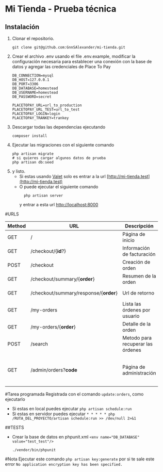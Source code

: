 # Mi Tienda - Prueba técnica

## Instalación

1. Clonar el repositorio.
    ```
    git clone git@github.com:GnnSAlexander/mi-tienda.git
    ```
2. Crear el archivo .env usando el file .env.example, modificar la configuración necesaria para establecer una conexión con la base de datos y agregar las credenciales de Place To Pay
    ```
    DB_CONNECTION=mysql
    DB_HOST=127.0.0.1
    DB_PORT=3306
    DB_DATABASE=homestead
    DB_USERNAME=homestead
    DB_PASSWORD=secret
    
    PLACETOPAY_URL=url_to_production
    PLACETOPAY_URL_TEST=url_to_test
    PLACETOPAY_LOGIN=login
    PLACETOPAY_TRANKEY=trankey
    ```
3. Descargar todas las dependencias ejecutando
    ```
    composer install
    ```
4. Ejecutar las migraciones con el siguiente comando
    ```
    php artisan migrate
    # si quieres cargar algunos datos de prueba
    php artisan db:seed
    ```
5. y listo.
    * Si estas usando [Valet](https://laravel.com/docs/5.5/valet, "Valet") solo es entrar a la url [http://mi-tienda.test](http://mi-tienda.test)
     * O puede ejecutar el siguiente comando
        ```
          php artisan server
        ```
        y entrar a esta url [http://localhost:8000](http://localhost:8000)


#URLS

| Method | URL | Descripción | Parámetros |
| ------ | ---- | --------| ---- |
| GET  | /  |  Página de inicio | |
| GET  | /checkout/{**id**?} | Información de facturación | **id**: id de la order
| POST  | /checkout | Creación de orden |
| GET  | /checkout/summary/{**order**} | Resumen de la orden | **order**: id de la order
| GET  | /checkout/summary/response/{**order**} | Url de retorno | order: id de la order
| GET  | /my-orders | Lista las órdenes por usuario |
| GET  | /my-orders/{**order**} | Detalle de la orden | **order**: id de la order
| POST  | /search | Metodo para recuperar las órdenes  |
| GET  | /admin/orders?**code** | Página de administración  | **code**: código de acceso por default 1234


#Tarea programada
Registrada con el comando ```update:orders```, como ejecutarlo
* Si estas en local puedes ejecutar ```php artisan schedule:run```
* Si estas en servidor puedes ejecutar ```* * * * * php /RUTA_DEL_PROYECTO/artisan schedule:run >> /dev/null 2>&1```

##TESTS
* Crear la base de datos en phpunit.xml ```<env name="DB_DATABASE" value="test_test"/>```
    ```
    ./vendor/bin/phpunit
    ```

#Nota
Ejecutar este comando ```php artisan key:generate``` por si te sale este error ```No application encryption key has been specified.```